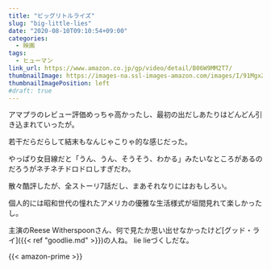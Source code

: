 ```yaml
---
title: "ビッグリトルライズ"
slug: "big-little-lies"
date: "2020-08-10T09:10:54+09:00"
categories:
  - 映画
tags:
  - ヒューマン
link_url: https://www.amazon.co.jp/gp/video/detail/B06W9MM2T7/
thumbnailImage: https://images-na.ssl-images-amazon.com/images/I/91MgxZ0gAxL._SX300_.jpg
thumbnailImagePosition: left
#draft: true
---
```

アマプラのレビュー評価めっちゃ高かったし、最初の出だしあたりはどんどん引き込まれていったが。
<!--more-->
若干だらだらして結末もなんじゃこりゃ的な感じだった。

やっぱり女目線だと「うん、うん、そうそう、わかる」みたいなところがあるのだろうがネチネチドロドロしすぎだわ。

散々酷評したが、全ストーリ7話だし、まあそれなりにはおもしろい。

個人的には昭和世代の憧れたアメリカの優雅な生活様式が垣間見れて楽しかったし。

主演のReese Witherspoonさん、何で見たか思い出せなかったけど[グッド・ライ]({{< ref "goodlie.md" >}})の人ね。
lie lieづくしだな。

{{< amazon-prime >}}
